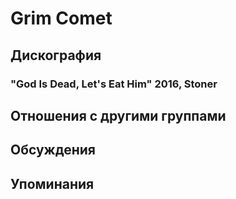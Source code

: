 # Grim Comet



## Дискография

### "God Is Dead, Let's Eat Him" 2016, Stoner




## Отношения с другими группами


## Обсуждения


## Упоминания

